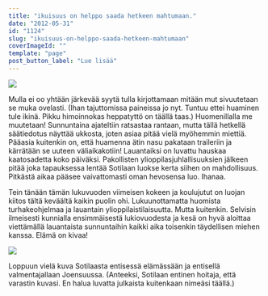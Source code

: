 ```yaml
---
title: "ikuisuus on helppo saada hetkeen mahtumaan."
date: "2012-05-31"
id: "1124"
slug: "ikuisuus-on-helppo-saada-hetkeen-mahtumaan"
coverImageId: ""
template: "page"
post_button_label: "Lue lisää"
---
```


[![](images/huomenna2.png)](http://4.bp.blogspot.com/-UkMl1Uk8hEc/T8eHGxaVC4I/AAAAAAAAAsA/wFFlciyJ8nY/s1600/huomenna2.png)

  
  
Mulla ei oo yhtään järkevää syytä tulla kirjottamaan mitään mut sivuutetaan se muka ovelasti. (Ihan tajuttomissa paineissa jo nyt. Tuntuu ettei huaminen tule ikinä. Pikku himoinnokas heppatyttö on täällä taas.) Huomenillalla me muutetaan! Sunnuntaina ajateltiin ratsastaa rantaan, mutta tällä hetkellä säätiedotus näyttää ukkosta, joten asiaa pitää vielä myöhemmin miettiä. Pääasia kuitenkin on, että huamenna ätin nasu pakataan traileriin ja kärrätään se uuteen väliaikakotiin! Lauantaiksi on luvattu hauskaa kaatosadetta koko päiväksi. Pakollisten ylioppilasjuhlallisuuksien jälkeen pitää joka tapauksessa lentää Sotilaan luokse kerta siihen on mahdollisuus. Pitkästä aikaa pääsee vaivattomasti oman hevosensa luo. Ihanaa.  
  
Tein tänään tämän lukuvuoden viimeisen kokeen ja koulujutut on luojan kiitos tältä keväältä kaikin puolin ohi. Lukuunottamatta huomista turhakeohjelmaa ja lauantain ylioppilaistilaisuutta. Mutta kuitenkin. Selvisin ilmeisesti kunnialla ensimmäisestä lukiovuodesta ja kesä on hyvä aloittaa viettämällä lauantaista sunnuntaihin kaikki aika toisenkin täydellisen miehen kanssa. Elämä on kivaa!  
  

[![](images/40763_127028704019033_100001357115733_136977_7039868_n.jpg)](http://3.bp.blogspot.com/-nNogfc_XfrE/T8elwhPr6yI/AAAAAAAAAsM/6rY7pgKtxlA/s1600/40763_127028704019033_100001357115733_136977_7039868_n.jpg)

  

Loppuun vielä kuva Sotilaasta entisessä elämässään ja entisellä valmentajallaan Joensuussa. (Anteeksi, Sotilaan entinen hoitaja, että varastin kuvasi. En halua luvatta julkaista kuitenkaan nimeäsi täällä.)
